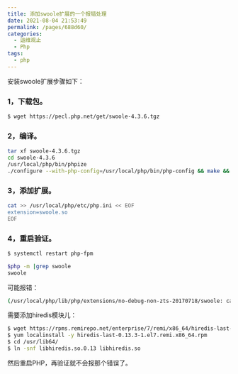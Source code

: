 ```yaml
---
title: 添加swoole扩展的一个报错处理
date: 2021-08-04 21:53:49
permalink: /pages/688d60/
categories:
  - 运维观止
  - Php
tags:
  - php
---
```


安装swoole扩展步骤如下：

### 1，下载包。

```sh
$ wget https://pecl.php.net/get/swoole-4.3.6.tgz
```

### 2，编译。

```sh
tar xf swoole-4.3.6.tgz
cd swoole-4.3.6
/usr/local/php/bin/phpize
./configure --with-php-config=/usr/local/php/bin/php-config && make && make install
```

### 3，添加扩展。

```sh
cat >> /usr/local/php/etc/php.ini << EOF
extension=swoole.so
EOF
```

### 4，重启验证。

```sh
$ systemctl restart php-fpm

$php -m |grep swoole
swoole
```

可能报错：

```sh
(/usr/local/php/lib/php/extensions/no-debug-non-zts-20170718/swoole: cannot open shared object file: No such file or directory), /usr/local/php/lib/php/extensions/no-debug-non-zts-20170718/swoole.so (libhiredis.so.0.13: cannot open shared object file: No such file or directory)) in Unknown on line 0
```

需要添加hiredis模块儿：

```sh
$ wget https://rpms.remirepo.net/enterprise/7/remi/x86_64/hiredis-last-0.13.3-1.el7.remi.x86_64.rpm
$ yum localinstall -y hiredis-last-0.13.3-1.el7.remi.x86_64.rpm
$ cd /usr/lib64/
$ ln -snf libhiredis.so.0.13 libhiredis.so
```

然后重启PHP，再验证就不会报那个错误了。
